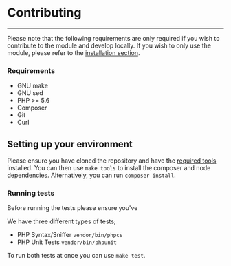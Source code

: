 # Contributing
---

Please note that the following requirements are only required if you wish to contribute to the module and develop locally. If you wish to only use the module, please refer to the [installation section](README.md#installation).

### Requirements
- GNU make
- GNU sed
- PHP >= 5.6
- Composer
- Git
- Curl

## Setting up your environment
Please ensure you have cloned the repository and have the [required tools](#requirements) installed. You can then use `make tools` to install the composer and node dependencies. Alternatively, you can run `composer install`.

### Running tests
Before running the tests please ensure you've 

We have three different types of tests;
- PHP Syntax/Sniffer `vendor/bin/phpcs`
- PHP Unit Tests `vendor/bin/phpunit`

To run both tests at once you can use `make test`.